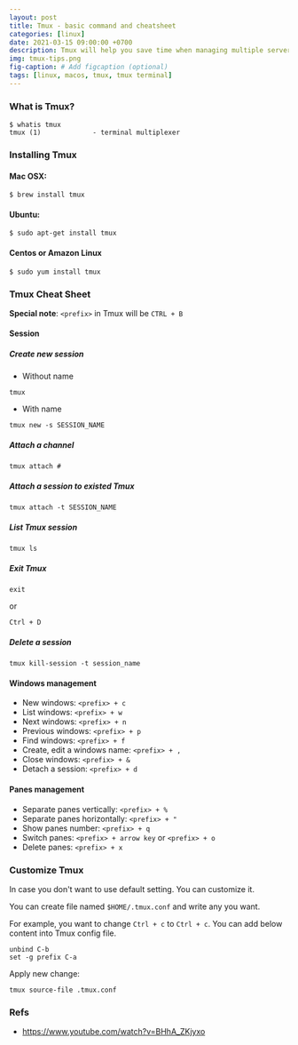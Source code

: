 ```yaml
---
layout: post
title: Tmux - basic command and cheatsheet
categories: [linux]
date: 2021-03-15 09:00:00 +0700
description: Tmux will help you save time when managing multiple server or when getting the trouble on server. Tmux will manage session and can be attached, detached and reusable.
img: tmux-tips.png
fig-caption: # Add figcaption (optional)
tags: [linux, macos, tmux, tmux terminal]
---
```


### What is Tmux?

```
$ whatis tmux
tmux (1)             - terminal multiplexer
```

### Installing Tmux
#### Mac OSX:

```
$ brew install tmux
```

#### Ubuntu:

```
$ sudo apt-get install tmux
```

#### Centos or Amazon Linux

```
$ sudo yum install tmux
```

### Tmux Cheat Sheet

**Special note**: `<prefix>` in Tmux will be `CTRL + B`

#### Session

##### Create new session
- Without name

```
tmux
```

- With name

```
tmux new -s SESSION_NAME
```

##### Attach a channel

```
tmux attach #
```

##### Attach a session to existed Tmux

```
tmux attach -t SESSION_NAME
```

##### List Tmux session

```
tmux ls
```

##### Exit Tmux

```
exit
```

or 

```
Ctrl + D
```

##### Delete a session

```
tmux kill-session -t session_name
```

#### Windows management
- New windows: `<prefix> + c`
- List windows: `<prefix> + w`
- Next windows: `<prefix> + n`
- Previous windows: `<prefix> + p`
- Find windows: `<prefix> + f`
- Create, edit a windows name: `<prefix> + ,`
- Close windows: `<prefix> + &`
- Detach a session: `<prefix> + d`

#### Panes management
- Separate panes vertically: `<prefix> + %`
- Separate panes horizontally: `<prefix> + "`
- Show panes number: `<prefix> + q`
- Switch panes: `<prefix> + arrow key` or `<prefix> + o`
- Delete panes: `<prefix> + x`

### Customize Tmux

In case you don't want to use default setting. You can customize it.

You can create file named `$HOME/.tmux.conf` and write any you want.

For example, you want to change `Ctrl + c` to `Ctrl + c`. You can add below content into Tmux config file.

```
unbind C-b
set -g prefix C-a
```

Apply new change:

```
tmux source-file .tmux.conf
```

### Refs
- <a href="https://www.youtube.com/watch?v=BHhA_ZKjyxo" target="_blank">https://www.youtube.com/watch?v=BHhA_ZKjyxo</a>